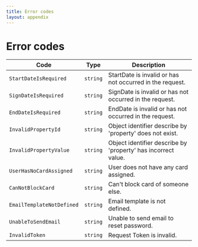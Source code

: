 ```yaml
---
title: Error codes
layout: appendix
---
```


# Error codes

Code       			     | Type      | Description
-------------------------|-----------|----------------------------------------------
`StartDateIsRequired`    |`string`   | StartDate is invalid or has not occurred in the request.
`SignDateIsRequired`     |`string`   | SignDate is invalid or has not occurred in the request.
`EndDateIsRequired`      |`string`   | EndDate is invalid or has not occurred in the request.
`InvalidPropertyId`      |`string`   | Object identifier describe by 'property' does not exist.
`InvalidPropertyValue`   |`string`   | Object identifier describe by 'property' has incorrect value.
`UserHasNoCardAssigned`  |`string`   | User does not have any card assigned.
`CanNotBlockCard`      	 |`string`   | Can't block card of someone else.
`EmailTemplateNotDefined`|`string`   | Email template is not defined.
`UnableToSendEmail`      |`string`   | Unable to send email to reset password.
`InvalidToken`           |`string`   | Request Token is invalid.






